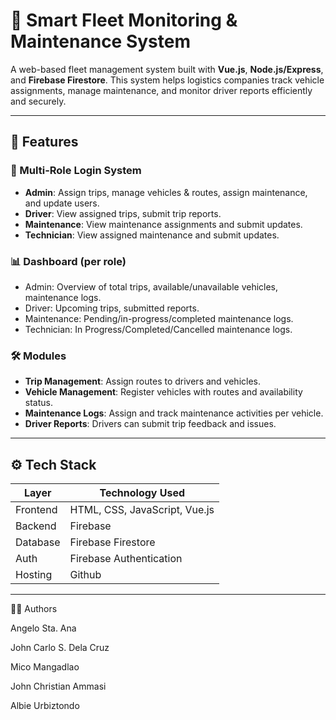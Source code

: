# 🚚 Smart Fleet Monitoring & Maintenance System

A web-based fleet management system built with **Vue.js**, **Node.js/Express**, and **Firebase Firestore**. This system helps logistics companies track vehicle assignments, manage maintenance, and monitor driver reports efficiently and securely.

---

## 📌 Features

### 👤 Multi-Role Login System
- **Admin**: Assign trips, manage vehicles & routes, assign maintenance, and update users.
- **Driver**: View assigned trips, submit trip reports.
- **Maintenance**: View maintenance assignments and submit updates.
- **Technician**: View assigned maintenance and submit updates.

### 📊 Dashboard (per role)
- Admin: Overview of total trips, available/unavailable vehicles, maintenance logs.
- Driver: Upcoming trips, submitted reports.
- Maintenance: Pending/in-progress/completed maintenance logs.
- Technician: In Progress/Completed/Cancelled maintenance logs.

### 🛠 Modules
- **Trip Management**: Assign routes to drivers and vehicles.
- **Vehicle Management**: Register vehicles with routes and availability status.
- **Maintenance Logs**: Assign and track maintenance activities per vehicle.
- **Driver Reports**: Drivers can submit trip feedback and issues.

---

## ⚙️ Tech Stack

| Layer       | Technology Used                      |
|-------------|--------------------------------------|
| Frontend    | HTML, CSS, JavaScript, Vue.js        |
| Backend     | Firebase                             |
| Database    | Firebase Firestore                   |
| Auth        | Firebase Authentication              |
| Hosting     | Github |

---

👨‍💻 Authors

Angelo Sta. Ana

John Carlo S. Dela Cruz

Mico Mangadlao

John Christian Ammasi

Albie Urbiztondo

